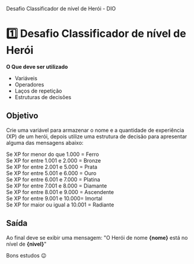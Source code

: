 Desafio Classificador de nível de Herói - DIO

# 1️⃣ Desafio Classificador de nível de Herói

**O Que deve ser utilizado**

- Variáveis
- Operadores
- Laços de repetição
- Estruturas de decisões

## Objetivo
Crie uma variável para armazenar o nome e a quantidade de experiência (XP) de um herói, depois utilize uma estrutura de decisão para apresentar alguma das mensagens abaixo:

Se XP for menor do que 1.000 = Ferro </br>
Se XP for entre 1.001 e 2.000 = Bronze </br>
Se XP for entre 2.001 e 5.000 = Prata </br>
Se XP for entre 5.001 e 6.000 = Ouro </br>
Se XP for entre 6.001 e 7.000 = Platina </br>
Se XP for entre 7.001 e 8.000 = Diamante </br>
Se XP for entre 8.001 e 9.000 = Ascendente </br>
Se XP for entre 9.001 e 10.000= Imortal </br>
Se XP for maior ou igual a 10.001 = Radiante </br>

## Saída
Ao final deve se exibir uma mensagem: "O Herói de nome **{nome}** está no nível de **{nivel}**"

Bons estudos 😉